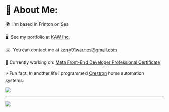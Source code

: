 # 💫 About Me:
🌍  I'm based in Frinton on Sea
<br>
<br>🖥️  See my portfolio at [KAW Inc.](http://kaw-portfolio.netlify.app/)
<br>
<br>✉️  You can contact me at [kerry91warnes@gmail.com](mailto:kerry91warnes@gmail.com) 
<br>
<br>📖 Currently working on: [Meta Front-End Developer Professional Certificate](https://www.coursera.org/professional-certificates/meta-front-end-developer)
<br>
<br>⚡ Fun fact: In another life I programmed [Crestron](https://www.crestron.com/Products/Control-Hardware-Software/Software) home automation systems. 

![](https://github-readme-stats.vercel.app/api/top-langs/?username=kerry91&langs_count=6&theme=dracula&hide_border=true&include_all_commits=false&count_private=false&layout=compact)

---
[![](https://visitcount.itsvg.in/api?id=kerry91&icon=2&color=6)](https://visitcount.itsvg.in)

<!-- Proudly created with GPRM ( https://gprm.itsvg.in ) -->
